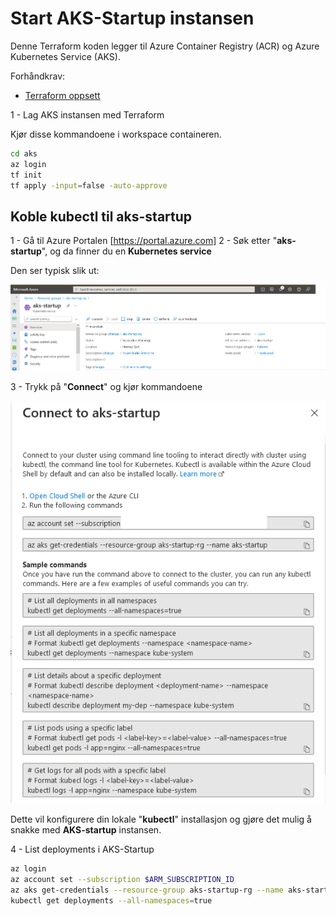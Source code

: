 # Start AKS-Startup instansen #

Denne Terraform koden legger til Azure Container Registry (ACR) og Azure Kubernetes Service (AKS).

Forhåndkrav:

- [Terraform oppsett](..\readme.md)

1 - Lag AKS instansen med Terraform

Kjør disse kommandoene i workspace containeren.

```bash
cd aks
az login
tf init
tf apply -input=false -auto-approve
```

## Koble kubectl til aks-startup ##

1 - Gå til Azure Portalen [https://portal.azure.com]
2 - Søk etter "**aks-startup**", og da finner du en **Kubernetes service**

Den ser typisk slik ut:

![image-20211103112813312](wiki/images/image-20211103112813312.png)

3 - Trykk på "**Connect**" og kjør kommandoene

![image-20211103112915741](wiki/images/image-20211103112915741.png)

Dette vil konfigurere din lokale "**kubectl**" installasjon og gjøre det mulig å snakke med **AKS-startup** instansen.

4 - List deployments i AKS-Startup

```bash
az login
az account set --subscription $ARM_SUBSCRIPTION_ID
az aks get-credentials --resource-group aks-startup-rg --name aks-startup
kubectl get deployments --all-namespaces=true
```

